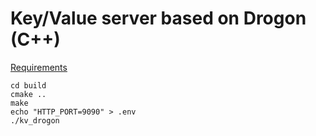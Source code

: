 # Key/Value server based on Drogon (C++)

[Requirements](https://drogon.docsforge.com/master/installation/)

```mkdir build
cd build
cmake ..
make
echo "HTTP_PORT=9090" > .env
./kv_drogon